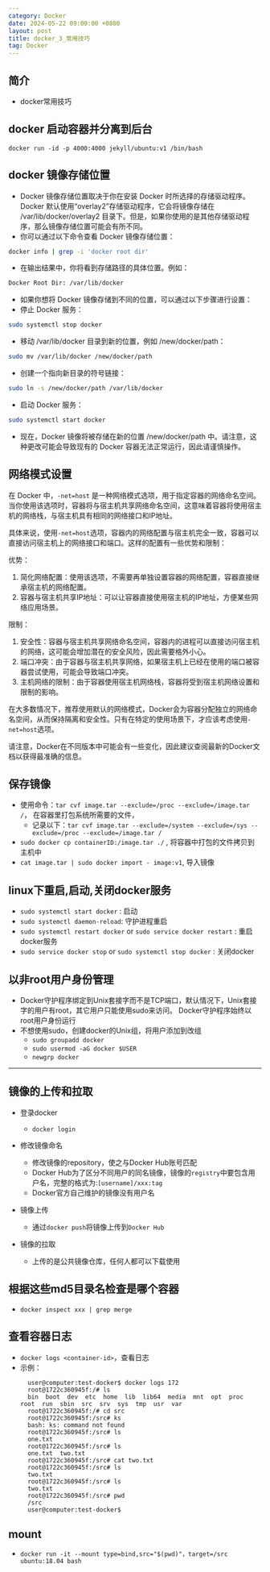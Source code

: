 ```yaml
---
category: Docker
date: 2024-05-22 09:00:00 +0800
layout: post
title: docker_3_常用技巧
tag: Docker
---
```

## 简介

+ docker常用技巧

## docker 启动容器并分离到后台

```docker
docker run -id -p 4000:4000 jekyll/ubuntu:v1 /bin/bash
```

## docker 镜像存储位置

+ Docker 镜像存储位置取决于你在安装 Docker 时所选择的存储驱动程序。Docker 默认使用“overlay2”存储驱动程序，它会将镜像存储在 /var/lib/docker/overlay2 目录下。但是，如果你使用的是其他存储驱动程序，那么镜像存储位置可能会有所不同。
+ 你可以通过以下命令查看 Docker 镜像存储位置：
```bash
docker info | grep -i 'docker root dir'
```
+ 在输出结果中，你将看到存储路径的具体位置。例如：
```bash
Docker Root Dir: /var/lib/docker
```

+ 如果你想将 Docker 镜像存储到不同的位置，可以通过以下步骤进行设置：
+ 停止 Docker 服务：
```bash
sudo systemctl stop docker
```
+ 移动 /var/lib/docker 目录到新的位置，例如 /new/docker/path：
```bash
sudo mv /var/lib/docker /new/docker/path
```
+ 创建一个指向新目录的符号链接：
```bash
sudo ln -s /new/docker/path /var/lib/docker
```
+ 启动 Docker 服务：
```bash
sudo systemctl start docker
```
+ 现在，Docker 镜像将被存储在新的位置 /new/docker/path 中。请注意，这种更改可能会导致现有的 Docker 容器无法正常运行，因此请谨慎操作。

## 网络模式设置

在 Docker 中，`-net=host` 是一种网络模式选项，用于指定容器的网络命名空间。当你使用该选项时，容器将与宿主机共享网络命名空间，这意味着容器将使用宿主机的网络栈，与宿主机具有相同的网络接口和IP地址。

具体来说，使用`-net=host`选项，容器内的网络配置与宿主机完全一致，容器可以直接访问宿主机上的网络接口和端口。这样的配置有一些优势和限制：

优势：
1. 简化网络配置：使用该选项，不需要再单独设置容器的网络配置，容器直接继承宿主机的网络配置。
2. 容器与宿主机共享IP地址：可以让容器直接使用宿主机的IP地址，方便某些网络应用场景。

限制：
1. 安全性：容器与宿主机共享网络命名空间，容器内的进程可以直接访问宿主机的网络，这可能会增加潜在的安全风险，因此需要格外小心。
2. 端口冲突：由于容器与宿主机共享网络，如果宿主机上已经在使用的端口被容器尝试使用，可能会导致端口冲突。
3. 主机网络的限制：由于容器使用宿主机网络栈，容器将受到宿主机网络设置和限制的影响。

在大多数情况下，推荐使用默认的网络模式，Docker会为容器分配独立的网络命名空间，从而保持隔离和安全性。只有在特定的使用场景下，才应该考虑使用`-net=host`选项。

请注意，Docker在不同版本中可能会有一些变化，因此建议查阅最新的Docker文档以获得最准确的信息。

## 保存镜像

+ 使用命令：`tar cvf image.tar --exclude=/proc --exclude=/image.tar /`， 在容器里打包系统所需要的文件，
  - 记录以下：`tar cvf image.tar --exclude=/system --exclude=/sys --exclude=/proc --exclude=/image.tar /`
+ `sudo docker cp containerID:/image.tar ./` , 将容器中打包的文件拷贝到主机中
+ `cat image.tar | sudo docker import - image:v1`, 导入镜像

## linux下重启,启动,关闭docker服务

+ `sudo systemctl start docker` : 启动
+ `sudo systemctl daemon-reload`: 守护进程重启
+ `sudo systemctl restart docker` or `sudo service docker restart` : 重启docker服务
+ `sudo service docker stop` or `sudo systemctl stop docker` : 关闭docker

## 以非root用户身份管理

+ Docker守护程序绑定到Unix套接字而不是TCP端口，默认情况下，Unix套接字的用户有root，其它用户只能使用sudo来访问。 Docker守护程序始终以root用户身份运行
+ 不想使用sudo，创建docker的Unix组，将用户添加到改组
  - `sudo groupadd docker`
  - `sudo usermod -aG docker $USER`
  - `newgrp docker`

---

## 镜像的上传和拉取

+ 登录docker 
  + `docker login`

+ 修改镜像命名
  + 修改镜像的repository，使之与Docker Hub账号匹配
  + Docker Hub为了区分不同用户的同名镜像，镜像的`registry`中要包含用户名，完整的格式为:`[username]/xxx:tag`
  + Docker官方自己维护的镜像没有用户名

+ 镜像上传
  + 通过`docker push`将镜像上传到`Docker Hub`

+ 镜像的拉取
  + 上传的是公共镜像仓库，任何人都可以下载使用

## 根据这些md5目录名检查是哪个容器

+ `docker inspect xxx | grep merge`


## 查看容器日志

+ `docker logs <container-id>`，查看日志
+ 示例：
  ```
    user@computer:test-docker$ docker logs 172
    root@1722c360945f:/# ls
    bin  boot  dev  etc  home  lib  lib64  media  mnt  opt  proc  root  run  sbin  src  srv  sys  tmp  usr  var
    root@1722c360945f:/# cd src
    root@1722c360945f:/src# ks
    bash: ks: command not found
    root@1722c360945f:/src# ls
    one.txt
    root@1722c360945f:/src# ls
    one.txt  two.txt
    root@1722c360945f:/src# cat two.txt
    root@1722c360945f:/src# ls
    two.txt
    root@1722c360945f:/src# ls
    two.txt
    root@1722c360945f:/src# pwd
    /src
    user@computer:test-docker$ 
  ``` 

## mount

+ `docker run -it --mount type=bind,src="$(pwd)"，target=/src ubuntu:18.04 bash` 
